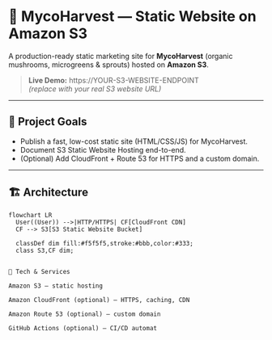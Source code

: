 # 🍄 MycoHarvest — Static Website on Amazon S3

A production-ready static marketing site for **MycoHarvest** (organic mushrooms, microgreens & sprouts) hosted on **Amazon S3**.  

<!-- Optional enhancements include **CloudFront** for HTTPS + CDN and **Route 53** for a custom domain. -->

> **Live Demo:** https://YOUR-S3-WEBSITE-ENDPOINT  
*(replace with your real S3 website URL)*

---

## 🎯 Project Goals
- Publish a fast, low-cost static site (HTML/CSS/JS) for MycoHarvest.
- Document S3 Static Website Hosting end-to-end.
- (Optional) Add CloudFront + Route 53 for HTTPS and a custom domain.

---

## 🏗️ Architecture

```mermaid
flowchart LR
  User((User)) -->|HTTP/HTTPS| CF[CloudFront CDN]
  CF --> S3[S3 Static Website Bucket]

  classDef dim fill:#f5f5f5,stroke:#bbb,color:#333;
  class S3,CF dim;


🧰 Tech & Services

Amazon S3 — static hosting

Amazon CloudFront (optional) — HTTPS, caching, CDN

Amazon Route 53 (optional) — custom domain

GitHub Actions (optional) — CI/CD automat